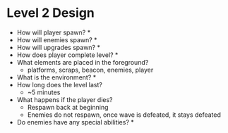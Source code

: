 # Level 2 Design
* How will player spawn?
    *
* How will enemies spawn?
    *
* How will upgrades spawn?
    *
* How does player complete level?
    *
* What elements are placed in the foreground?
    * platforms, scraps, beacon, enemies, player
* What is the environment?
    *
* How long does the level last?
    * ~5 minutes
* What happens if the player dies?
    * Respawn back at beginning
    * Enemies do not respawn, once wave is defeated, it stays defeated
* Do enemies have any special abilities?
    * 
